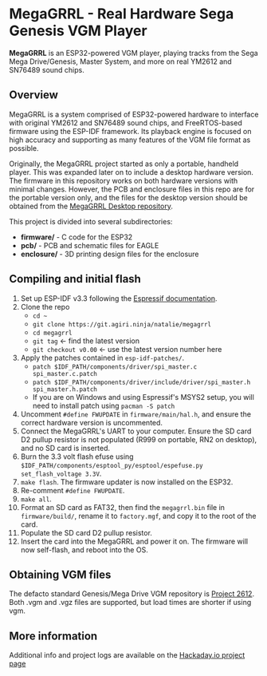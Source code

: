 MegaGRRL - Real Hardware Sega Genesis VGM Player
========
**MegaGRRL** is an ESP32-powered VGM player, playing tracks from the Sega Mega Drive/Genesis, Master System, and more on real YM2612 and SN76489 sound chips.

## Overview
MegaGRRL is a system comprised of ESP32-powered hardware to interface with original YM2612 and SN76489 sound chips, and FreeRTOS-based firmware using the ESP-IDF framework. Its playback engine is focused on high accuracy and supporting as many features of the VGM file format as possible.

Originally, the MegaGRRL project started as only a portable, handheld player. This was expanded later on to include a desktop hardware version. The firmware in this repository works on both hardware versions with minimal changes. However, the PCB and enclosure files in this repo are for the portable version only, and the files for the desktop version should be obtained from the [MegaGRRL Desktop repository](https://git.agiri.ninja/natalie/MegaGRRL_Desktop).

This project is divided into several subdirectories:
  * **firmware/** - C code for the ESP32
  * **pcb/** - PCB and schematic files for EAGLE
  * **enclosure/** - 3D printing design files for the enclosure

## Compiling and initial flash
1. Set up ESP-IDF v3.3 following the [Espressif documentation](https://docs.espressif.com/projects/esp-idf/en/v3.3/get-started/index.html).
2. Clone the repo
   - `cd ~`
   - `git clone https://git.agiri.ninja/natalie/megagrrl`
   - `cd megagrrl`
   - `git tag` <- find the latest version
   - `git checkout v0.00` <- use the latest version number here
3. Apply the patches contained in `esp-idf-patches/`.
   - `patch $IDF_PATH/components/driver/spi_master.c spi_master.c.patch`
   - `patch $IDF_PATH/components/driver/include/driver/spi_master.h spi_master.h.patch`
   - If you are on Windows and using Espressif's MSYS2 setup, you will need to install patch using `pacman -S patch`
4. Uncomment `#define FWUPDATE` in `firmware/main/hal.h`, and ensure the correct hardware version is uncommented.
5. Connect the MegaGRRL's UART to your computer. Ensure the SD card D2 pullup resistor is not populated (R999 on portable, RN2 on desktop), and no SD card is inserted.
6. Burn the 3.3 volt flash efuse using `$IDF_PATH/components/esptool_py/esptool/espefuse.py set_flash_voltage 3.3V`.
7. `make flash`. The firmware updater is now installed on the ESP32.
8. Re-comment `#define FWUPDATE`.
9. `make all`.
10. Format an SD card as FAT32, then find the `megagrrl.bin` file in `firmware/build/`, rename it to `factory.mgf`, and copy it to the root of the card.
11. Populate the SD card D2 pullup resistor.
12. Insert the card into the MegaGRRL and power it on. The firmware will now self-flash, and reboot into the OS.

## Obtaining VGM files
The defacto standard Genesis/Mega Drive VGM repository is [Project 2612](https://project2612.org/). Both .vgm and .vgz files are supported, but load times are shorter if using vgm.

## More information

Additional info and project logs are available on the [Hackaday.io project page](https://hackaday.io/project/161741-megagrrl-portable-ym2612-vgm-player)
